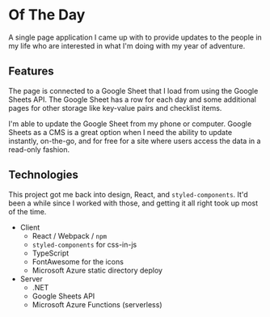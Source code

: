 # Of The Day

A single page application I came up with to provide updates to the people in my life who are interested in what I'm doing with my year of adventure.

## Features

The page is connected to a Google Sheet that I load from using the Google Sheets API.
The Google Sheet has a row for each day and some additional pages for other storage like key-value pairs and checklist items.

I'm able to update the Google Sheet from my phone or computer. Google Sheets as a CMS is a great option when I need the ability to update instantly, on-the-go, and for free for a site where users access the data in a read-only fashion.

## Technologies

This project got me back into design, React, and `styled-components`. It'd been a while since I worked with those, and getting it all right took up most of the time.

- Client
	- React / Webpack / `npm`
	- `styled-components` for css-in-js
	- TypeScript
	- FontAwesome for the icons
	- Microsoft Azure static directory deploy
- Server
	- .NET
	- Google Sheets API
	- Microsoft Azure Functions (serverless)